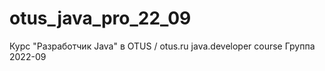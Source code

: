 # otus_java_pro_22_09
Курс "Разработчик Java" в OTUS / otus.ru java.developer course Группа 2022-09
